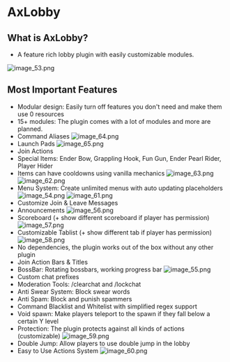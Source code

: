 # AxLobby

## What is AxLobby?
- A feature rich lobby plugin with easily customizable modules.

![image_53.png](image_53.png)

## Most Important Features
- Modular design: Easily turn off features you don't need and make them use 0 resources
- 15+ modules: The plugin comes with a lot of modules and more are planned.
- Command Aliases
![image_64.png](image_64.png)
- Launch Pads
![image_65.png](image_65.png)
- Join Actions
- Special Items: Ender Bow, Grappling Hook, Fun Gun, Ender Pearl Rider, Player Hider
- Items can have cooldowns using vanilla mechanics
![image_63.png](image_63.png)
![image_62.png](image_62.png)
- Menu System: Create unlimited menus with auto updating placeholders
![image_54.png](image_54.png)
![image_61.png](image_61.png)
- Customize Join & Leave Messages
- Announcements
![image_56.png](image_56.png)
- Scoreboard (+ show different scoreboard if player has permission)
![image_57.png](image_57.png)
- Customizable Tablist (+ show different tab if player has permission)
![image_58.png](image_58.png)
- No dependencies, the plugin works out of the box without any other plugin
- Join Action Bars & Titles
- BossBar: Rotating bossbars, working progress bar
![image_55.png](image_55.png)
- Custom chat prefixes
- Moderation Tools: /clearchat and /lockchat
- Anti Swear System: Block swear words
- Anti Spam: Block and punish spammers
- Command Blacklist and Whitelist with simplified regex support
- Void spawn: Make players teleport to the spawn if they fall below a certain Y level
- Protection: The plugin protects against all kinds of actions (customizable)
![image_59.png](image_59.png)
- Double Jump: Allow players to use double jump in the lobby
- Easy to Use Actions System
![image_60.png](image_60.png)